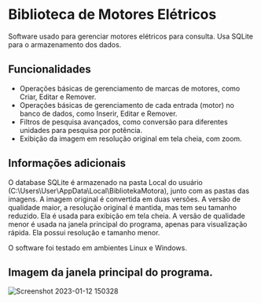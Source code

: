 # Biblioteca de Motores Elétricos

Software usado para gerenciar motores elétricos para consulta. Usa SQLite para o armazenamento dos dados.
## Funcionalidades

- Operações básicas de gerenciamento de marcas de motores, como Criar, Editar e Remover.
- Operações básicas de gerenciamento de cada entrada (motor) no banco de dados, como Inserir, Editar e Remover.
- Filtros de pesquisa avançados, como conversão para diferentes unidades para pesquisa por potência.
- Exibição da imagem em resolução original em tela cheia, com zoom.

## Informações adicionais

O database SQLite é armazenado na pasta Local do usuário (C:\Users\User\AppData\Local\BibliotekaMotora), junto com as pastas das imagens. 
A imagem original é convertida em duas versões. A versão de qualidade maior, a resolução original é mantida, mas tem seu tamanho reduzido. 
Ela é usada para exibição em tela cheia. A versão de qualidade menor é usada na janela principal do programa, apenas para visualização rápida. 
Ela possui resolução e tamanho menor.

O software foi testado em ambientes Linux e Windows.

## Imagem da janela principal do programa.
![Screenshot 2023-01-12 150328](https://user-images.githubusercontent.com/16950058/212158246-d87149a7-b1a0-42e3-ac68-0d115ead6d79.png)
